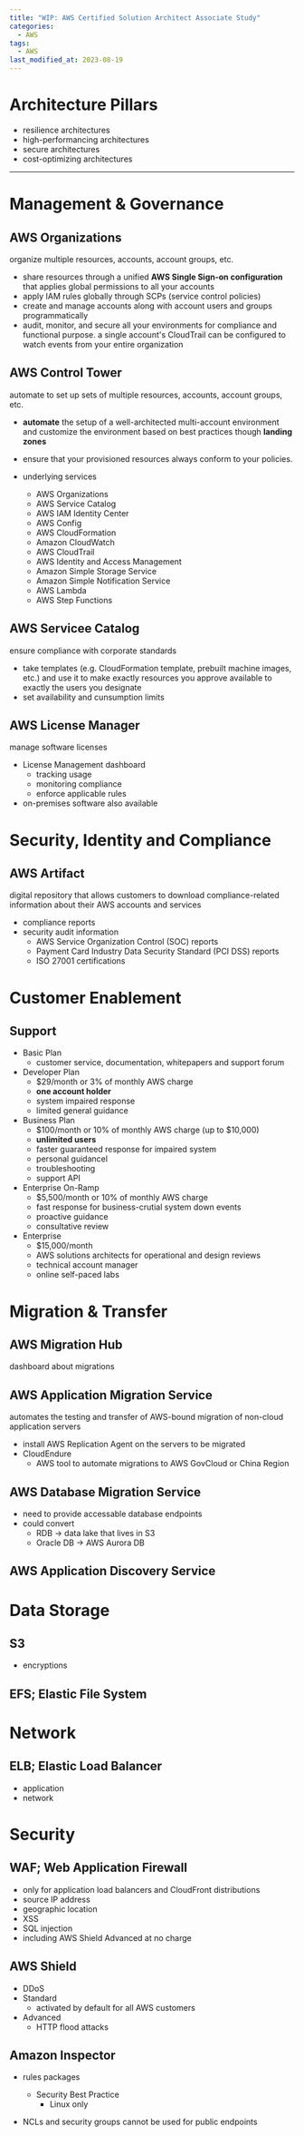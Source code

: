 ```yaml
---
title: "WIP: AWS Certified Solution Architect Associate Study"
categories:
  - AWS
tags:
  - AWS
last_modified_at: 2023-08-19
---
```


# Architecture Pillars

- resilience architectures
- high-performancing architectures
- secure architectures
- cost-optimizing architectures

---

# Management & Governance

## AWS Organizations

organize multiple resources, accounts, account groups, etc.

- share resources through a unified **AWS Single Sign-on configuration** that applies global permissions to all your accounts
- apply IAM rules globally through SCPs (service control policies)
- create and manage accounts along with account users and groups programmatically
- audit, monitor, and secure all your environments for compliance and functional purpose. a single account's CloudTrail can be configured to watch events from your entire organization

## AWS Control Tower

automate to set up sets of multiple resources, accounts, account groups, etc.

- **automate** the setup of a well-architected multi-account environment and customize the environment based on best practices though **landing zones**
- ensure that your provisioned resources always conform to your policies.

- underlying services
  - AWS Organizations
  - AWS Service Catalog
  - AWS IAM Identity Center
  - AWS Config
  - AWS CloudFormation
  - Amazon CloudWatch
  - AWS CloudTrail
  - AWS Identity and Access Management
  - Amazon Simple Storage Service
  - Amazon Simple Notification Service
  - AWS Lambda
  - AWS Step Functions

## AWS Servicee Catalog

ensure compliance with corporate standards

- take templates (e.g. CloudFormation template, prebuilt machine images, etc.) and use it to make exactly resources you approve available to exactly the users you designate
- set availability and cunsumption limits

## AWS License Manager

manage software licenses

- License Management dashboard
  - tracking usage
  - monitoring compliance
  - enforce applicable rules
- on-premises software also available

# Security, Identity and Compliance

## AWS Artifact

digital repository that allows customers to download compliance-related information about their AWS accounts and services
- compliance reports
- security audit information
  - AWS Service Organization Control (SOC) reports
  - Payment Card Industry Data Security Standard (PCI DSS) reports
  - ISO 27001 certifications


# Customer Enablement

## Support

- Basic Plan
  - customer service, documentation, whitepapers and support forum
- Developer Plan
  - $29/month or 3% of monthly AWS charge
  - **one account holder**
  - system impaired response
  - limited general guidance
- Business Plan
  - $100/month or 10% of monthly AWS charge (up to $10,000)
  - **unlimited users**
  - faster guaranteed response for impaired system
  - personal guidancel
  - troubleshooting
  - support API
- Enterprise On-Ramp
  - $5,500/month or 10% of monthly AWS charge
  - fast response for business-crutial system down events
  - proactive guidance
  - consultative review
- Enterprise
  - $15,000/month
  - AWS solutions architects for operational and design reviews
  - technical account manager
  - online self-paced labs

# Migration & Transfer

## AWS Migration Hub

dashboard about migrations

## AWS Application Migration Service

automates the testing and transfer of AWS-bound migration of non-cloud application servers

- install AWS Replication Agent on the servers to be migrated
- CloudEndure
  - AWS tool to automate migrations to AWS GovCloud or China Region

## AWS Database Migration Service

- need to provide accessable database endpoints
- could convert
  - RDB -> data lake that lives in S3
  - Oracle DB -> AWS Aurora DB

## AWS Application Discovery Service


# Data Storage

## S3

- encryptions

## EFS; Elastic File System

# Network

## ELB; Elastic Load Balancer

- application
- network

# Security

## WAF; Web Application Firewall

- only for application load balancers and CloudFront distributions
- source IP address
- geographic location
- XSS
- SQL injection
- including AWS Shield Advanced at no charge

## AWS Shield

- DDoS
- Standard
  - activated by default for all AWS customers
- Advanced
  - HTTP flood attacks

## Amazon Inspector

- rules packages
  - Security Best Practice
    - Linux only

- NCLs and security groups cannot be used for public endpoints

